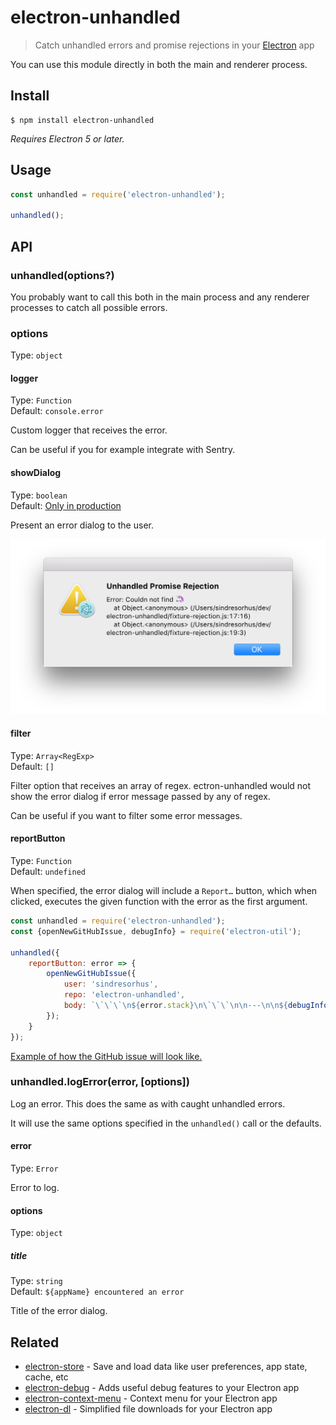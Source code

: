 # electron-unhandled

> Catch unhandled errors and promise rejections in your [Electron](https://electronjs.org) app

You can use this module directly in both the main and renderer process.


## Install

```
$ npm install electron-unhandled
```

*Requires Electron 5 or later.*


## Usage

```js
const unhandled = require('electron-unhandled');

unhandled();
```


## API

### unhandled(options?)

You probably want to call this both in the main process and any renderer processes to catch all possible errors.

### options

Type: `object`

#### logger

Type: `Function`<br>
Default: `console.error`

Custom logger that receives the error.

Can be useful if you for example integrate with Sentry.

#### showDialog

Type: `boolean`<br>
Default: [Only in production](https://github.com/sindresorhus/electron-is-dev)

Present an error dialog to the user.

<img src="screenshot.png" width="532">

#### filter

Type: `Array<RegExp>`<br>
Default: `[]`

Filter option that receives an array of regex. ectron-unhandled would not show the error dialog if error message passed by any of regex.


Can be useful if you want to filter some error messages.


#### reportButton

Type: `Function`<br>
Default: `undefined`

When specified, the error dialog will include a `Report…` button, which when clicked, executes the given function with the error as the first argument.

```js
const unhandled = require('electron-unhandled');
const {openNewGitHubIssue, debugInfo} = require('electron-util');

unhandled({
	reportButton: error => {
		openNewGitHubIssue({
			user: 'sindresorhus',
			repo: 'electron-unhandled',
			body: `\`\`\`\n${error.stack}\n\`\`\`\n\n---\n\n${debugInfo()}`
		});
	}
});
```

[Example of how the GitHub issue will look like.](https://github.com/sindresorhus/electron-unhandled/issues/new?body=%60%60%60%0AError%3A+Test%0A++++at+%2FUsers%2Fsindresorhus%2Fdev%2Foss%2Felectron-unhandled%2Fexample.js%3A27%3A21%0A%60%60%60%0A%0A---%0A%0AExample+1.1.0%0AElectron+3.0.8%0Adarwin+18.2.0%0ALocale%3A+en-US)

### unhandled.logError(error, [options])

Log an error. This does the same as with caught unhandled errors.

It will use the same options specified in the `unhandled()` call or the defaults.

#### error

Type: `Error`

Error to log.

#### options

Type: `object`

##### title

Type: `string`<br>
Default: `${appName} encountered an error`

Title of the error dialog.


## Related

- [electron-store](https://github.com/sindresorhus/electron-store) - Save and load data like user preferences, app state, cache, etc
- [electron-debug](https://github.com/sindresorhus/electron-debug) - Adds useful debug features to your Electron app
- [electron-context-menu](https://github.com/sindresorhus/electron-context-menu) - Context menu for your Electron app
- [electron-dl](https://github.com/sindresorhus/electron-dl) - Simplified file downloads for your Electron app
